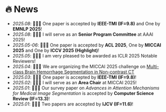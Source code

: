 # 🔥 News
- *2025.08*: 🎉🎉🎉 One paper is accepted by **IEEE-TMI (IF=9.8)** and One by **EMNLP 2025**! <br>
- *2025.08*: 🎉🎉🎉 I will serve as an **Senior Program Committee** at AAAI 2025! <br>
- *2025.05-06*: 🎉🎉🎉 One paper is accepted by **ACL 2025**, One by **MICCAI 2025** and One by **ICCV 2025 (Highlight)**! <br>
- *2025.05*: 🎉🎉🎉 I am very pleased to be awarded as ICLR 2025 Notable Reviewers! <br>
- *2025.04*: 🎉🎉🎉 We are organizing the MICCAI 2025 challenge on [Multi-class Brain Hemorrhage Segmentation in Non-contrast CT](https://www.mbhseg.com/) <br>
- *2025.03*: 🎉🎉🎉 One paper is accepted by **IEEE-TMI (IF=9.8)**! <br>
- *2025.02*: 🎉🎉🎉 I will serve as an **Area Chair** at MICCAI 2025! <br>
- *2025.01*: 🎉🎉🎉 Our survey paper on *Advances in Attention Mechanisms for Medical Image Segmentation* is accepted by **Computer Science Review (IF=13.3)**! <br>
- *2025.01*: 🎉🎉🎉 Two papers are accepted by **IJCV (IF=11.6)**! <br>

<!--
- *2024.11*: 🎉🎉🎉 Our survey paper on *Medical Vision-and-Language Applications and Their Techniques* is available [here](https://arxiv.org/pdf/2411.12195)! <br>
- *2024.10*: 🎉🎉🎉 Our paper on *Learning with Label Noise* is accepted by **IJCV(IF=11.6)**! Paper is available [here](https://link.springer.com/article/10.1007/s11263-024-02299-x) <br>
- *2024.09*: 🎉🎉🎉 Our paper on *Radiology Report Generation across Anatomical Regions* is accepted by **ACCV 2024 (Oral)**! <br>
- *2024.09*: 🎉🎉🎉 I am very privileged to be selected as one of World's Top 2% Scientists 2024 in [Standford and Elsevier's report](https://elsevier.digitalcommonsdata.com/datasets/btchxktzyw/7)! <br>
- *2024.08*: 🎉🎉🎉 Our paper on *Multi-modal Multi-label Skin Lesion Classification* is accepted by **WACV 2024**! <br>
- *2024.08*: 🎉🎉🎉 Our MICCAI 2023 extension paper -- *MedIM* is accepted by **Medical Image Analysis(IF=10.7)**! <br>
- *2024.07*: 🎉🎉🎉 Our ECCV 2022 extension paper -- *UniMiSS+* is accepted by **IEEE-TPAMI(IF=20.8)**! <br>
- *2024.07*: 🎉🎉🎉 Our *TransUNet* paper is accepted by **Medical Image Analysis(IF=10.7)**! <br>
- *2024.07*: 🎉🎉🎉 Our paper on *Semi-supervised Medical Image Segmentation* is accepted by **IEEE-TMI(IF=8.9)**! <br>
- *2024.06*: 🎉🎉🎉 Four papers are accepted by **MICCAI 2024**! (Three of them are early accepted) <br>
- *2024.05*: We are organizing the ACM MM 2024 challenge on [Multi-rater Medical Image Segmentation for Radiotherapy Planning](https://mmis2024.com/) <br>
- *2024.04*: We are organizing the MICCAI 2024 challenge on [Multi-class Brain Hemorrhage Segmentation in Non-contrast CT](https://mbh-seg.com/) <br>
- *2024.04*: 🎉🎉🎉 I am very pleased to receive the **CVPR DEI Grant** to attend CVPR 2024. <br>
- *2024.03*: 🎉🎉🎉 I will serve as an **Area Chair** at MICCAI 2024! <br>
- *2024.02*: 🎉🎉🎉 Four papers on *medical vision-language learning, continual self-supervised learning, and DNN Interpretation* are accepted by **CVPR 2024**!
- *2023.12*: 🎉🎉🎉 Privileged to obtain the CSIG Doctoral Dissertation Award (only 10 scholars selected from China)! Thanks to all my mentors! <br>
- *2023.12*: 🎉🎉🎉 Our paper on *Multi-Annotator Medical Image Segmentation* is accepted by Medical Image Analysis! <br>
- *2023.11*: 🎉🎉🎉 Our paper on *Hybrid Medical Image Pre-training* is accepted by Medical Image Analysis! <br>
- *2023.10*: 🎉🎉🎉 I am very privileged to be selected as one of World's Top 2% Scientists 2023 in [Standford and Elsevier's report](https://elsevier.digitalcommonsdata.com/datasets/btchxktzyw/6)! <be>
- *2023.08*: 🎉🎉🎉 Our CVPR 2021 extension paper -- *TransDoDNet* is accepted by IEEE-TPAMI <br>
- *2023.06*: 🎉🎉🎉 Six papers are accepted by MICCAI 2023! (Three of them are early accepted) <be>
-->
